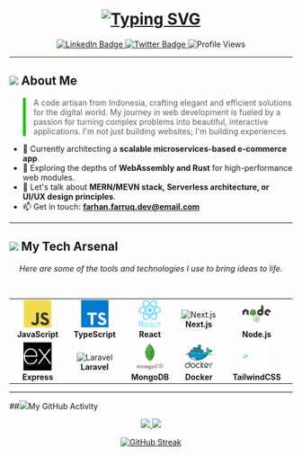 <h1 align="center">
  <a href="https://git.io/typing-svg">
    <img src="https://readme-typing-svg.herokuapp.com?font=Fira+Code&size=30&pause=1000&color=20C20E&center=true&vCenter=true&width=600&lines=Hi+there%2C+I'm+Farhan+Farruq!;I'm+a+Full-Stack+Developer.;I+build+things+for+the+web." alt="Typing SVG">
  </a>
</h1>

<p align="center">
  <a href="https://linkedin.com/in/farhan-farruq" target="blank">
    <img src="https://img.shields.io/badge/LinkedIn-0077B5?style=for-the-badge&logo=linkedin&logoColor=white" alt="LinkedIn Badge"/>
  </a>
  <a href="https://twitter.com/paanjink" target="blank">
    <img src="https://img.shields.io/badge/Twitter-1DA1F2?style=for-the-badge&logo=twitter&logoColor=white" alt="Twitter Badge"/>
  </a>
  <img src="https://komarev.com/ghpvc/?username=farhanfarruq&style=for-the-badge&color=brightgreen" alt="Profile Views"/>
</p>

---

## <img src="https://media.giphy.com/media/v1.Y2lkPTc5MGI3NjExbHh5djZzd2NoeW56cWxtZGh2OG80YWY1anM2NnIxY2t5dGdtaDF6MSZlcD12MV9zdGlja2Vyc19zZWFyY2gmY3Q9cw/Wn1DjIHKwcbtGbTVlO/giphy.gif" width="40"> About Me

<blockquote style="border-left: 5px solid #20C20E;">
  A code artisan from Indonesia, crafting elegant and efficient solutions for the digital world. My journey in web development is fueled by a passion for turning complex problems into beautiful, interactive applications. I'm not just building websites; I'm building experiences.
</blockquote>

- 🔭 Currently architecting a **scalable microservices-based e-commerce app**.
- 🌱 Exploring the depths of **WebAssembly and Rust** for high-performance web modules.
- 💬 Let's talk about **MERN/MEVN stack, Serverless architecture, or UI/UX design principles**.
- 📫 Get in touch: **farhan.farruq.dev@email.com**

---

## <img src="https://media.giphy.com/media/v1.Y2lkPTc5MGI3NjExcmJ0Z29qYzJ5Z2ZqcWk4MDY5cWYzaHdpNjlwdnRpbDNoYXVzc3I0ayZlcD12MV9zdGlja2Vyc19zZWFyY2gmY3Q9dHM/vXk2COs2b8GUunW1La/giphy.gif" width="40"> My Tech Arsenal

<p align="center">
  <em>Here are some of the tools and technologies I use to bring ideas to life.</em>
</p>
<br>

<table width="100%">
  <tr>
    <td align="center" width="200">
      <img src="https://raw.githubusercontent.com/devicons/devicon/master/icons/javascript/javascript-original.svg" width="50" height="50" alt="JavaScript" />
      <br><strong>JavaScript</strong>
    </td>
    <td align="center" width="200">
      <img src="https://raw.githubusercontent.com/devicons/devicon/master/icons/typescript/typescript-original.svg" width="50" height="50" alt="TypeScript" />
      <br><strong>TypeScript</strong>
    </td>
    <td align="center" width="200">
      <img src="https://raw.githubusercontent.com/devicons/devicon/master/icons/react/react-original-wordmark.svg" width="50" height="50" alt="React" />
      <br><strong>React</strong>
    </td>
    <td align="center" width="200">
      <img src="https://cdn.worldvectorlogo.com/logos/nextjs-2.svg" width="50" height="50" alt="Next.js" />
      <br><strong>Next.js</strong>
    </td>
     <td align="center" width="200">
      <img src="https://raw.githubusercontent.com/devicons/devicon/master/icons/nodejs/nodejs-original-wordmark.svg" width="50" height="50" alt="Node.js" />
      <br><strong>Node.js</strong>
    </td>
  </tr>
  <tr>
    <td align="center" width="200">
      <img src="https://raw.githubusercontent.com/devicons/devicon/master/icons/express/express-original.svg" width="50" height="50" alt="Express" style="filter: invert(1)" />
      <br><strong>Express</strong>
    </td>
    <td align="center" width="200">
      <img src="https://cdn.worldvectorlogo.com/logos/laravel-2.svg" width="50" height="50" alt="Laravel" />
      <br><strong>Laravel</strong>
    </td>
    <td align="center" width="200">
      <img src="https://raw.githubusercontent.com/devicons/devicon/master/icons/mongodb/mongodb-original-wordmark.svg" width="50" height="50" alt="MongoDB" />
      <br><strong>MongoDB</strong>
    </td>
    <td align="center" width="200">
      <img src="https://raw.githubusercontent.com/devicons/devicon/master/icons/docker/docker-original-wordmark.svg" width="50" height="50" alt="Docker" />
      <br><strong>Docker</strong>
    </td>
    <td align="center" width="350">
      <img src="https://raw.githubusercontent.com/devicons/devicon/master/icons/tailwindcss/tailwindcss-original-wordmark.svg" width="50" height="50" alt="TailwindCSS" />
      <br><strong>TailwindCSS</strong>
    </td>
  </tr>
</table>

---

##<img src="https://media.giphy.com/media/v1.Y2lkPTc5MGI3NjExb3BodXA1d2RpdDB1enYyaWhmdGJqams0aXk4eW1mampkcDZvaXQ1ZiZlcD12MV9zdGlja2Vyc19zZWFyY2gmY3Q9cw/DDGQgJLkOlSKe08e74/giphy.gif" width="40">My GitHub Activity

<p align="center">
  <a href="https://github.com/anuraghazra/github-readme-stats">
    <img height="180em" src="https://github-readme-stats.vercel.app/api/top-langs/?username=farhanfarruq&layout=compact&langs_count=8&theme=radical"/>
  </a>
  <a href="https://github.com/anuraghazra/github-readme-stats">
    <img height="180em" src="https://github-readme-stats.vercel.app/api?username=farhanfarruq&show_icons=true&theme=radical&include_all_commits=true&count_private=true"/>
  </a>
</p>
<p align="center">
  <a href="https://git.io/streak-stats">
    <img src="https://github-readme-streak-stats.herokuapp.com/?user=farhanfarruq&theme=radical" alt="GitHub Streak" />
  </a>
</p>

